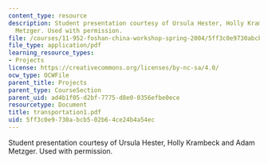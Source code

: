 ```yaml
---
content_type: resource
description: Student presentation courtesy of Ursula Hester, Holly Krambeck and Adam
  Metzger. Used with permission.
file: /courses/11-952-foshan-china-workshop-spring-2004/5ff3c0e9730abcb502b64ce24b4a54ec_transportation1.pdf
file_type: application/pdf
learning_resource_types:
- Projects
license: https://creativecommons.org/licenses/by-nc-sa/4.0/
ocw_type: OCWFile
parent_title: Projects
parent_type: CourseSection
parent_uid: ad4b1f05-d2bf-7775-d8e0-0356efbe0ece
resourcetype: Document
title: transportation1.pdf
uid: 5ff3c0e9-730a-bcb5-02b6-4ce24b4a54ec
---
```

Student presentation courtesy of Ursula Hester, Holly Krambeck and Adam Metzger. Used with permission.